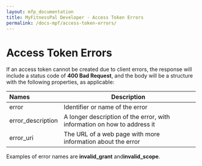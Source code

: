 ```yaml
---
layout: mfp_documentation
title: MyFitnessPal Developer - Access Token Errors 
permalink: /docs-mpf/access-token-errors/
---
```


# Access Token Errors

If an access token cannot be created due to client errors, the response will include a status code of ​**400 Bad Request**​, and the body will be a structure with the following properties, as applicable:

**Names** | **Description** 
 :--- | --- 
 error | Identifier or name of the error
 error_description | A longer description of the error, with information on how to address it
 error_uri | The URL of a web page with more information about the error
 
 Examples of error names are **invalid_grant**​ and **​invalid_scope**​.
